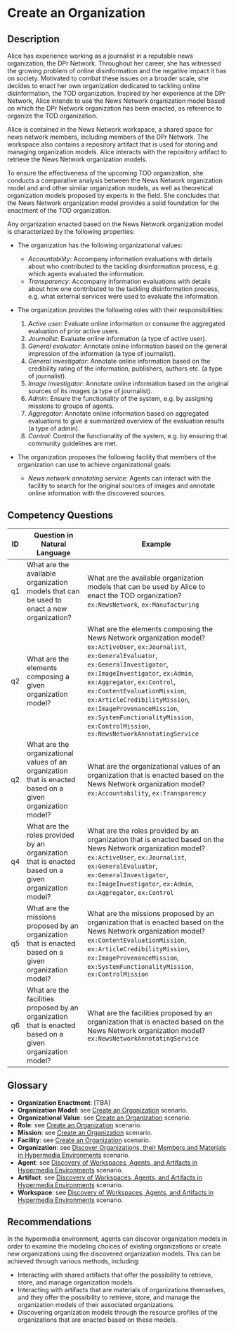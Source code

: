 # Create an Organization

## Description
Alice has experience working as a journalist in a reputable news organization, the DPr Network. 
Throughout her career, she has witnessed the growing problem of online disinformation and the negative impact it has on society. 
Motivated to combat these issues on a broader scale, she decides to enact her own organization dedicated to tackling online disinformation, the TOD organization. 
Inspired by her experience at the DPr Network, Alice intends to use the News Network organization model based on which the DPr Network organization has been enacted, as reference to organize the TOD organization.

Alice is contained in the News Network workspace, a shared space for news network members, including members of the DPr Network. The workspace also contains a repository artifact that is used for storing and managing organization models. Alice interacts with the repository artifact to retrieve the News Network organization models. 

To ensure the effectiveness of the upcoming TOD organization, she conducts a comparative analysis between the News Network organization model and and other similar organization models, as well as theoretical organization models proposed by experts in the field. She concludes that the News Network organization model provides a solid foundation for the enactment of the TOD organization.

Any organization enacted based on the News Network organization model is characterized by the following properties:

+ The organization has the following organizational values:
  + _Accountability_: Accompany information evaluations with details about who contributed to the tackling disinformation process, e.g. which agents evaluated the information. 
  + _Transparency_: Accompany information evaluations with details about how one contributed to the tackling disinformation process, e.g. what external services were used to evaluate the information.
 
+ The organization provides the following roles with their responsibilities:
  1. _Active user_: Evaluate online information or consume the aggregated evaluation of prior active users.
  2. _Journalist_: Evaluate online information (a type of active user).
  3. _General evaluator_: Annotate online information based on the general impression of the information (a type of journalist).
  4. _General investigator_: Annotate online information based on the credibility rating of the information, publishers, authors etc. (a type of journalist).
  5. _Image investigator_: Annotate online information based on the original sources of its images (a type of journalist).
  7. _Admin_: Ensure the functionality of the system, e.g. by assigning missions to groups of agents.
  8. _Aggregator_: Annotate online information based on aggregated evaluations to give a summarized overview of the evaluation results (a type of admin).
  9. _Control_: Control the functionality of the system, e.g. by ensuring that community guidelines are met.

+ The organization proposes the following facility that members of the organization can use to achieve organizational goals:
  + _News network annotating service_: Agents can interact with the facility to search for the original sources of images and annotate online information with the discovered sources.

## Competency Questions

| ID | Question in Natural Language | Example |
|----|------------------------------|---------|
| q1 | What are the available organization models that can be used to enact a new organization? | What are the available organization models that can be used by Alice to enact the TOD organization? `ex:NewsNetwork`, `ex:Manufacturing`    |
| q2 | What are the elements composing a given organization model?  | What are the elements composing the News Network organization model? `ex:ActiveUser`, `ex:Journalist`, `ex:GeneralEvaluator`, `ex:GeneralInvestigator`, `ex:ImageInvestigator`, `ex:Admin`, `ex:Aggregator`, `ex:Control`, `ex:ContentEvaluationMission`, `ex:ArticleCredibilityMission`, `ex:ImageProvenanceMission`, `ex:SystemFunctionalityMission`, `ex:ControlMission`, `ex:NewsNetworkAnnotatingService`       |
| q2 | What are the organizational values of an organization that is enacted based on a given organization model?  | What are the organizational values of an organization that is enacted based on the News Network organization model? `ex:Accountability`, `ex:Transparency`   |
| q4 | What are the roles provided by an organization that is enacted based on a given organization model?  | What are the roles provided by an organization that is enacted based on the News Network organization model? `ex:ActiveUser`, `ex:Journalist`, `ex:GeneralEvaluator`, `ex:GeneralInvestigator`, `ex:ImageInvestigator`, `ex:Admin`, `ex:Aggregator`, `ex:Control` |
| q5 | What are the missions proposed by an organization that is enacted based on a given organization model?     | What are the missions proposed by an organization that is enacted based on the News Network organization model? `ex:ContentEvaluationMission`, `ex:ArticleCredibilityMission`, `ex:ImageProvenanceMission`, `ex:SystemFunctionalityMission`, `ex:ControlMission`                                                   |
| q6 | What are the facilities proposed by an organization that is enacted based on a given organization model?   | What are the facilities proposed by an organization that is enacted based on the News Network organization model? `ex:NewsNetworkAnnotatingService`                                     |

## Glossary

* **Organization Enactment**: [TBA]
* **Organization Model**: see [Create an Organization](https://github.com/HyperAgents/ns.hyperagents.org/tree/master/domains/logistics/create-organization/README.md) scenario.
* **Organizational Value**: see [Create an Organization](https://github.com/HyperAgents/ns.hyperagents.org/tree/master/domains/logistics/create-organization/README.md) scenario.
* **Role**: see [Create an Organization](https://github.com/HyperAgents/ns.hyperagents.org/tree/master/domains/logistics/create-organization/README.md) scenario.
* **Mission**: see [Create an Organization](https://github.com/HyperAgents/ns.hyperagents.org/tree/master/domains/logistics/create-organization/README.md) scenario.
* **Facility**: see [Create an Organization](https://github.com/HyperAgents/ns.hyperagents.org/tree/master/domains/logistics/create-organization/README.md) scenario.
* **Organization**: see [Discover Organizations, their Members and Materials in Hypermedia Environments](https://github.com/HyperAgents/ns.hyperagents.org/blob/master/domains/manufacturing-environments/discover-organization/README.md) scenario.
* **Agent**: see [Discovery of Workspaces, Agents, and Artifacts in Hypermedia Environments](https://github.com/HyperAgents/ns.hyperagents.org/blob/master/domains/manufacturing-environments/discover-core/README.md) scenario.
* **Artifact**: see [Discovery of Workspaces, Agents, and Artifacts in Hypermedia Environments](https://github.com/HyperAgents/ns.hyperagents.org/blob/master/domains/manufacturing-environments/discover-core/README.md) scenario.
* **Workspace**: see [Discovery of Workspaces, Agents, and Artifacts in Hypermedia Environments](https://github.com/HyperAgents/ns.hyperagents.org/blob/master/domains/manufacturing-environments/discover-core/README.md) scenario.

## Recommendations

In the hypermedia environment, agents can discover organization models in order to examine the modeling choices of existing organizations or create new organizations using the discovered organization models. This can be achieved through various methods, including:
- Interacting with shared artifacts that offer the possibility to retrieve, store, and manage organization models. 
- Interacting with artifacts that are materials of organizations themselves, and they offer the possibility to retrieve, store, and manage the organization models of their associated organizations.
- Discovering organization models through the resource profiles of the organizations that are enacted based on these models. 
